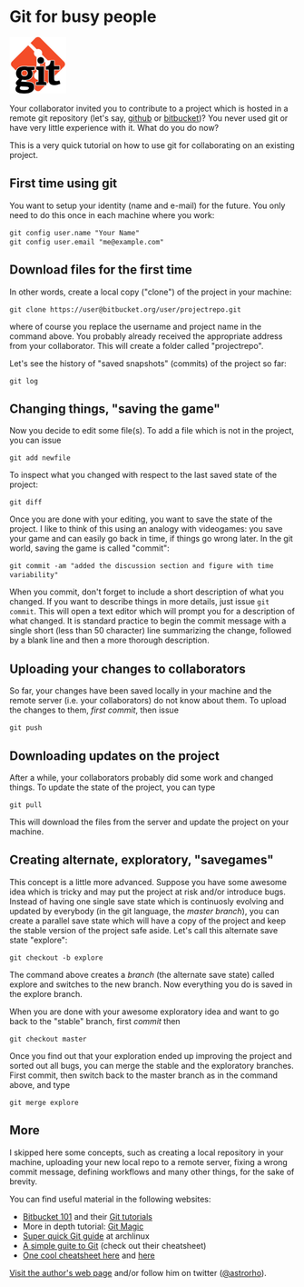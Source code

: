 Git for busy people
=======

<!---
![](./gitlogo.jpg =100x)
-->

<img src="gitlogo.jpg" width="100px" />

Your collaborator invited you to contribute to a project which is hosted in a remote git repository (let's say, [github](https://github.com) or [bitbucket](https://bitbucket.org))? You never used git or have very little experience with it. What do you do now?

This is a very quick tutorial on how to use git for collaborating on an existing project. 

## First time using git

You want to setup your identity (name and e-mail) for the future. You only need to do this once in each machine where you work:

```
git config user.name "Your Name"
git config user.email "me@example.com"
```

## Download files for the first time

In other words, create a local copy ("clone") of the project in your machine:

```
git clone https://user@bitbucket.org/user/projectrepo.git
``` 
where of course you replace the username and project name in the command above. You probably already received the appropriate address from your collaborator. This will create a folder called "projectrepo".

Let's see the history of "saved snapshots" (commits) of the project so far:

```
git log
```


## Changing things, "saving the game"

Now you decide to edit some file(s). To add a file which is not in the project, you can issue

```
git add newfile
```

To inspect what you changed with respect to the last saved state of the project:

```
git diff
```

Once you are done with your editing, you want to save the state of the project. I like to think of this using an analogy with videogames: you save your game and can easily go back in time, if things go wrong later. In the git world, saving the game is called "commit":


```
git commit -am "added the discussion section and figure with time variability"
```
When you commit, don't forget to include a short description of what you changed. If you want to describe things in more details, just issue `git commit`. This will open a text editor which will prompt you for a description of what changed. It is standard practice to begin the commit message with a single short (less than 50 character) line summarizing the change, followed by a blank line and then a more thorough description. 

## Uploading your changes to collaborators

So far, your changes have been saved locally in your machine and the remote server (i.e. your collaborators) do not know about them. To upload the changes to them, *first commit*, then issue

```
git push
```

## Downloading updates on the project

After a while, your collaborators probably did some work and changed things. To update the state of the project, you can type

```
git pull
```
This will download the files from the server and update the project on your machine.


## Creating alternate, exploratory, "savegames"

This concept is a little more advanced. Suppose you have some awesome idea which is tricky and may put the project at risk and/or introduce bugs. Instead of having one single save state which is continuosly evolving and updated by everybody (in the git language, the *master branch*), you can create a parallel save state which will have a copy of the project and keep the stable version of the project safe aside. Let's call this alternate save state "explore":

```
git checkout -b explore
```
The command above creates a *branch* (the alternate save state) called explore and switches to the new branch. Now everything you do is saved in the explore branch. 

When you are done with your awesome exploratory idea and want to go back to the "stable" branch, first *commit* then

```
git checkout master
```

Once you find out that your exploration ended up improving the project and sorted out all bugs, you can merge the stable and the exploratory branches. First commit, then switch back to the master branch as in the command above, and type

```
git merge explore
```

<!---
If you decide to upload the new exploratory branch to the remote server, you can do a push command
-->

## More

I skipped here some concepts, such as creating a local repository in your machine, uploading your new local repo to a remote server, fixing a wrong commit message, defining workflows and many other things, for the sake of brevity.

You can find useful material in the following websites:

* [Bitbucket 101](https://confluence.atlassian.com/display/BITBUCKET/Bitbucket+101) and their [Git tutorials](https://www.atlassian.com/git)
* More in depth tutorial: [Git Magic](http://www-cs-students.stanford.edu/~blynn/gitmagic/)
* [Super quick Git guide](https://wiki.archlinux.org/index.php/Super_Quick_Git_Guide) at archlinux
* [A simple guite to Git](http://rogerdudler.github.io/git-guide/) (check out their cheatsheet)
* [One cool cheatsheet here](https://github.com/AlexZeitler/gitcheatsheet/blob/master/gitcheatsheet.pdf) and [here](http://www.git-tower.com/blog/git-cheat-sheet/)

[Visit the author's web page](http://www.astro.iag.usp.br/~nemmen/) and/or follow him on twitter ([@astrorho](https://twitter.com/astrorho)).